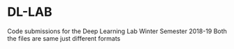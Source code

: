# DL-LAB
Code submissions for the Deep Learning Lab Winter Semester 2018-19
Both the files are same just different formats
